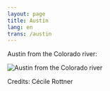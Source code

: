 ```yaml
---
layout: page
title: Austin
lang: en
trans: /austin
---
```


Austin from the Colorado river:

![Austin from the Colorado river](/images/austin-from-colorado.jpg)

Credits: Cécile Rottner